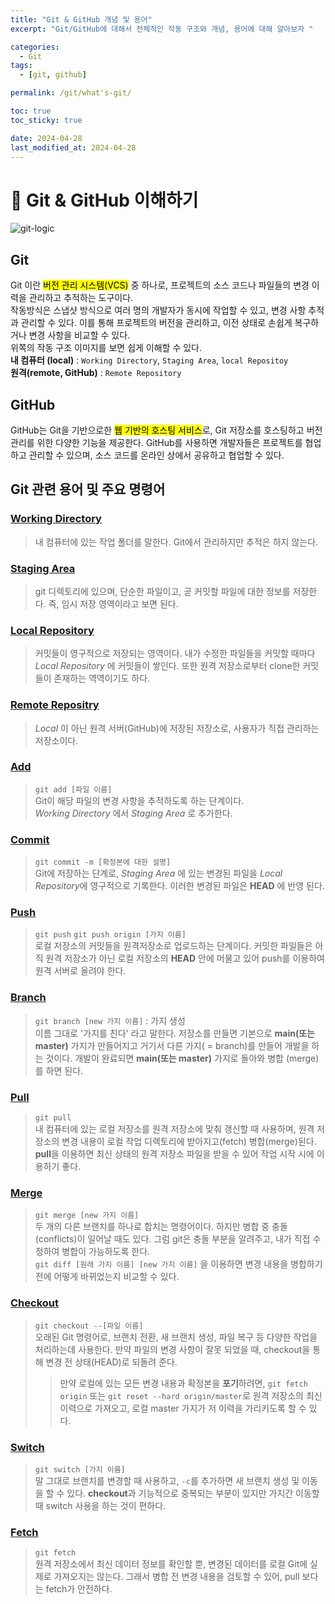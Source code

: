 ```yaml
---
title: "Git & GitHub 개념 및 용어"
excerpt: "Git/GitHub에 대해서 전체적인 작동 구조와 개념, 용어에 대해 알아보자 "

categories:
  - Git
tags:
  - [git, github]

permalink: /git/what's-git/

toc: true
toc_sticky: true

date: 2024-04-28
last_modified_at: 2024-04-28
---
```


# 🎁 Git & GitHub 이해하기
<img src="https://Yooniverse42.github.io/assets/images/posts_img/categories04-git/001-gitLogic.png" alt="git-logic">


## Git
Git 이란 <mark>버전 관리 시스템(VCS)</mark> 중 하나로, 프로젝트의 소스 코드나 파일들의 변경 이력을 관리하고 추적하는 도구이다.  
작동방식은 스냅샷 방식으로 여러 명의 개발자가 동시에 작업할 수 있고, 변경 사항 추적과 관리할 수 있다. 이를 통해 프로젝트의 버전을 관리하고, 이전 상태로 손쉽게 복구하거나 변경 사항을 비교할 수 있다.  
위쪽의 작동 구조 이미지를 보면 쉽게 이해할 수 있다.  
**내 컴퓨터 (local)** : `Working Directory`, `Staging Area`, `local Repositoy`  
**원격(remote, GitHub)** : `Remote Repository`

## GitHub
GitHub는 Git을 기반으로한 <mark>웹 기반의 호스팅 서비스</mark>로, Git 저장소를 호스팅하고 버전 관리를 위한 다양한 기능을 제공한다. GitHub를 사용하면 개발자들은 프로젝트를 협업하고 관리할 수 있으며, 소스 코드를 온라인 상에서 공유하고 협업할 수 있다.


## Git 관련 용어 및 주요 명령어
### <u>Working Directory</u>
>내 컴퓨터에 있는 작업 폴더를 말한다. Git에서 관리하지만 추적은 하지 않는다.

### <u>Staging Area</u>
>git 디렉토리에 있으며, 단순한 파일이고, 곧 커밋할 파일에 대한 정보를 저장한다. 즉, 임시 저장 영역이라고 보면 된다.

### <u>Local Repository</u>
>커밋들이 영구적으로 저장되는 영역이다. 내가 수정한 파일들을 커밋할 때마다 *Local Repository* 에 커밋들이 쌓인다. 또한 원격 저장소로부터 clone한 커밋들이 존재하는 역역이기도 하다.

### <u>Remote Repositry</u>
>*Local* 이 아닌 원격 서버(GitHub)에 저장된 저장소로, 사용자가 직접 관리하는 저장소이다. 

### <u>Add</u>
>`git add [파일 이름]`  
Git이 해당 파일의 변경 사항을 추적하도록 하는 단계이다.  
*Working Directory* 에서 *Staging Area* 로 추가한다.

### <u>Commit</u>
>`git commit -m [확정본에 대한 설명]`  
Git에 저장하는 단계로, *Staging Area* 에 있는 변경된 파일을 *Local Repository*에 영구적으로 기록한다. 이러한 변경된 파일은 **HEAD** 에 반영 된다.

### <u>Push</u>
>`git push` `git push origin [가지 이름]`  
로컬 저장소의 커밋들을 원격저장소로 업로드하는 단계이다. 커밋한 파일들은 아직 원격 저장소가 아닌 로컬 저장소의 **HEAD** 안에 머물고 있어 push를 이용하여 원격 서버로 올려야 한다.

### <u>Branch</u>
>`git branch [new 가지 이름]` : 가지 생성  
이름 그대로 '가지를 친다' 라고 말한다. 저장소를 만들면 기본으로 **main(또는 master)** 가지가 만들어지고 거기서 다른 가지( = branch)를 만들어 개발을 하는 것이다. 개발이 완료되면 **main(또는 master)** 가지로 돌아와 병합 (merge)를 하면 된다.

### <u>Pull</u>
>`git pull`  
내 컴퓨터에 있는 로컬 저장소를 원격 저장소에 맞춰 갱신할 때 사용하며, 원격 저장소의 변경 내용이 로컬 작업 디렉토리에 받아지고(fetch) 병합(merge)된다. **pull**을 이용하면 최신 상태의 원격 저장소 파일을 받을 수 있어 작업 시작 시에 이용하기 좋다.

### <u>Merge</u>
>`git merge [new 가지 이름]`  
두 개의 다른 브랜치를 하나로 합치는 명령어이다. 하지만 병합 중 충돌(conflicts)이 일어날 때도 있다. 그럼 git은 충돌 부분을 알려주고, 내가 직접 수정하여 병합이 가능하도록 한다.  
`git diff [원래 가지 이름] [new 가지 이름]` 을 이용하면 변경 내용을 병합하기 전에 어떻게 바뀌었는지 비교할 수 있다.

### <u>Checkout</u>
>`git checkout --[파일 이름]`  
오래된 Git 명령어로, 브랜치 전환, 새 브랜치 생성, 파일 복구 등 다양한 작업을 처리하는데 사용한다. 만약 파일의 변경 사항이 잘못 되었을 때, checkout을 통해 변경 전 상태(HEAD)로 되돌려 준다.
>>만약 로컬에 있는 모든 변경 내용과 확정본을 **포기**하려면, `git fetch origin` 또는 `git reset --hard origin/master`로 원격 저장소의 최신 이력으로 가져오고, 로컬 master 가지가 저 이력을 가리키도록 할 수 있다. 

### <u>Switch</u>
> `git switch [가지 이름]`  
말 그대로 브랜치를 변경할 때 사용하고, `-c`를 추가하면 새 브랜치 생성 및 이동을 할 수 있다. **checkout**과 기능적으로 중복되는 부분이 있지만 가지간 이동할 때 switch 사용을 하는 것이 편하다.


### <u>Fetch</u>
>`git fetch`  
원격 저장소에서 최신 데이터 정보를 확인할 뿐, 변경된 데이터를 로컬 Git에 실제로 가져오지는 않는다. 그래서 병합 전 변경 내용을 검토할 수 있어, pull 보다는 fetch가 안전하다.

